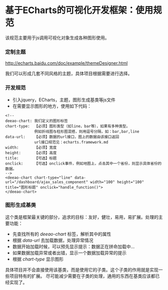 # 基于ECharts的可视化开发框架：使用规范

该规范主要用于js调用可视化对象生成各种图形使用。

### 定制主题

http://echarts.baidu.com/doc/example/themeDesigner.html

我们可以形成几套不同风格的主题，具体项目根据需要进行选择。

### 开发规范

- 引入jquery，ECharts，主题，图形生成基类等js文件
- 在需要显示图形的地方，使用如下代码：

```
<!-- 
deeao-chart: 我们定义的图形标签
chart-type:  【必须】图形类型（如line，bar等），如果有多种类型。
             例如折线图与柱形图混搭，则用逗号分隔，如：bar,bar,line
data-url:    【必须】数据的url接口，图上的数据由该接口返回
             url接口规范见：echarts.framework.md
width:       【必须】宽度
height:      【必须】高度
title:       【可选】标题
onclick:     【可选】onclick事件，例如地图上，点击其中一个省份，则显示具体省份的数据。
-->
<deeao-chart chart-type="line" data-url="/dashboard/ajax_sales_component" width="100" height="100" title="图形标题" onclick="handle_function()">
</deeao-chart>
```

### 图形生成基类

这个类是框架最关键的部分，追求的目标：友好，健壮，易用，易扩展。处理的主要功能：

- 先查找所有的 *deeao-chart* 标签，解析其中的属性
- 根据 *data-url* 去加载数据，处理异常情况
- 数据开始加载时候，可以预先显示提示：数据正在拼命加载中...
- 如果数据加载异常或者出错，显示一个数据加载异常的提示
- 根据 *chart-type* 显示图形

具体项目并不会直接使用该基类，而是使用它的子类。这个子类的作用就是实现一些项目特有的扩展。
尽可能减少需要在子类的处理，通用的东西在基类应该都已经实现了。



